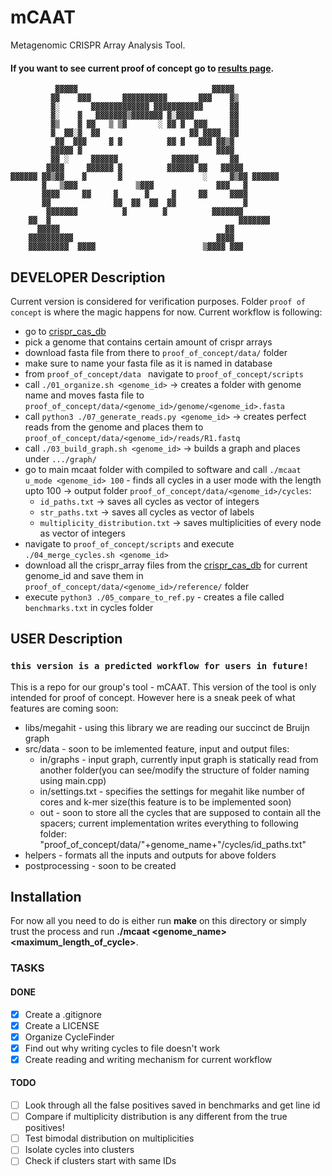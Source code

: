 # mCAAT

Metagenomic CRISPR Array Analysis Tool. 
#### If you want to see current proof of concept go to [results page](https://github.com/RNABioInfo/mcaat/blob/main/proof_of_concept/all_files).
              ▓▓▓▓▓                              ▓▓▓▓▓             
             ▓▓    ▓▓▓       ▓▓▓▓▓▓▓▓▓▓       ▓▓▓    ▓▒            
             ▓░       ▓▓▓▓▓▓▓▓▓▓▓▓▓ ▓▓▓▓▓▓▓▓▓▓▓      ▓▓            
             ▓░    ▓   ▓▓▓▓▓▓▓▒▓▓▓▓▓▓▓ ▓░▓▓▓▓        ▓▓            
             ▓▒    ▓ ▓▓   ▒ ▒▓       ░ ▓▓ ▓  ▓▓▓     ▓▓            
             ▓  ▓▓░▓  ▓▓                    ▓▓ ▓▓▓▓  ▓▓            
              ▓▓  ▓▓▓     ▓ ▓          ▓▓ ▓   ▓▓▓ ▓▓▒▓             
             ▓▓▓▓▓ ▓                              ▓▓▓▓             
             ▓▓ ░     ▓▓▓▓▓▓            ▓▓▓▓▓▓       ▓▓            
            ▓▓▓▓     ▓▓▓▓▓▓ ▓          ▓▓▓▓▓▓ ▓▓   ▓▓▓▓▓           
    ▓▓▓▓▓▓ ▓▓▒▓▓    ▓       ▓                  ░     ▓▒▓▓ ▓▓▓▓▓▓   
           ▓   ▒▓▓▓             ▒▓▓▓              ▓▓▓   ▓          
           ▓▓▓▓     ▓▓     ▓      ▓     ▓     ▓▓     ▓▓▓▓          
           ▓▓              ▓▓  ▓▓  ▓▓  ▓▓               ▓          
            ▓▓▓▓▓▓▓          ▓        ▓          ▓▓▓▓▓▓▓           
        ▓▓  ▓                                          ▓▓▓▓▓▓▓     
          ▓▓▓▓▓                                     ▓▓             
        ▓▓▓▓▓▓▓▓▓▓                                ▓▓▓▓             
        ▓▓▓▓▓▓▓▓▓  ▓▓▓▓                        ▒▓▓▓▓ ▓▓▓         

## DEVELOPER Description

Current version is considered for verification purposes. Folder ```proof of concept``` is where the magic happens for now. Current workflow is following:
- go to [crispr_cas_db](https://crisprcas.i2bc.paris-saclay.fr/MainDb/StrainList#)
- pick a genome that contains certain amount of crispr arrays
- download fasta file from there to ```proof_of_concept/data/``` folder 
- make sure to name your fasta file as it is named in database
- from ```proof_of_concept/data ``` navigate to ```proof_of_concept/scripts``` 
- call ```./01_organize.sh <genome_id>``` -> creates a folder with genome name and moves fasta file to ```proof_of_concept/data/<genome_id>/genome/<genome_id>.fasta```
- call ```python3 ./07_generate_reads.py <genome_id>``` -> creates perfect reads from the genome and places them to ```proof_of_concept/data/<genome_id>/reads/R1.fastq```
- call ```./03_build_graph.sh <genome_id>``` -> builds a graph and places under ```.../graph/```
- go to main mcaat folder with compiled to software and call ```./mcaat u_mode <genome_id> 100``` - finds all cycles in a user mode with the length upto 100 -> output folder ```proof_of_concept/data/<genome_id>/cycles```:
    - ```id_paths.txt``` -> saves all cycles as vector of integers
    - ```str_paths.txt``` -> saves all cycles as vector of labels
    - ```multiplicity_distribution.txt``` -> saves multiplicities of every node as vector of integers
- navigate to ```proof_of_concept/scripts``` and execute ```./04_merge_cycles.sh <genome_id>```
- download all the crispr_array files from the [crispr_cas_db](https://crisprcas.i2bc.paris-saclay.fr/MainDb/StrainList#) for current genome_id and save them in ```proof_of_concept/data/<genome_id>/reference/``` folder
- execute ```python3 ./05_compare_to_ref.py``` - creates a file called ```benchmarks.txt``` in cycles folder

## USER Description 
### ```this version is a predicted workflow for users in future!```  

This is a repo for our group's tool - mCAAT. This version of the tool is only intended for proof of concept. However here is a sneak peek of what features are coming soon:  
- libs/megahit - using this library we are reading our succinct de Bruijn graph
- src/data - soon to be imlemented feature, input and output files:
    - in/graphs - input graph, currently input graph is statically read from another folder(you can see/modify the structure of folder naming using main.cpp)
    - in/settings.txt - specifies the settings for megahit like number of cores and k-mer size(this feature is to be implemented soon)
    - out - soon to store all the cycles that are supposed to contain all the spacers; current implementation writes everything to following folder: "proof_of_concept/data/"+genome_name+"/cycles/id_paths.txt"
- helpers - formats all the inputs and outputs for above folders
- postprocessing - soon to be created


## Installation

For now all you need to do is either run __make__ on this directory or simply trust the process and run __./mcaat <genome_name> <maximum_length_of_cycle>__.


### TASKS
#### DONE
- [x] Create a .gitignore
- [x] Create a LICENSE
- [x] Organize CycleFinder
- [x] Find out why writing cycles to file doesn't work
- [X] Create reading and writing mechanism for current workflow
#### TODO
- [ ] Look through all the false positives saved in benchmarks and get line id
- [ ] Compare if multiplicity distribution is any different from the true positives!
- [ ] Test bimodal distribution on multiplicities
- [ ] Isolate cycles into clusters
- [ ] Check if clusters start with same IDs 
